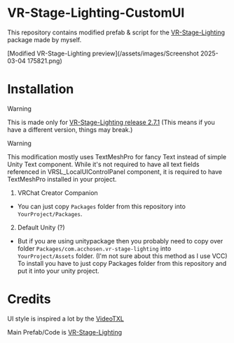 # VR-Stage-Lighting-CustomUI

This repository contains modified prefab & script for the [VR-Stage-Lighting](https://github.com/AcChosen/VR-Stage-Lighting) package made by myself.

[Modified VR-Stage-Lighting preview](/assets/images/Screenshot 2025-03-04 175821.png)

# Installation
> [!WARNING]
> This is made only for [VR-Stage-Lighting release 2.7.1](https://github.com/AcChosen/VR-Stage-Lighting/releases/tag/v2.7.1) (This means if you have a different version, things may break.)

> [!WARNING]
> This modification mostly uses TextMeshPro for fancy Text instead of simple Unity Text component. While it's not required to have all text fields referenced in VRSL_LocalUIControlPanel component, it is required to have TextMeshPro installed in your project.

1. VRChat Creator Companion
 - You can just copy `Packages` folder from this repository into `YourProject/Packages`.
2. Default Unity (?)
 - But if you are using unitypackage then you probably need to copy over folder `Packages/com.acchosen.vr-stage-lighting` into `YourProject/Assets` folder. (I'm not sure about this method as I use VCC)
To install you have to just copy Packages folder from this repository and put it into your unity project.


# Credits
UI style is inspired a lot by the [VideoTXL](https://github.com/vrctxl/VideoTXL)

Main Prefab/Code is [VR-Stage-Lighting](https://github.com/AcChosen/VR-Stage-Lighting)